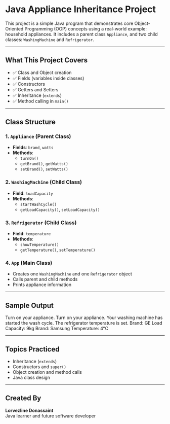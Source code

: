 #  Java Appliance Inheritance Project

This project is a simple Java program that demonstrates core Object-Oriented Programming (OOP) concepts using a real-world example: household appliances. It includes a parent class `Appliance`, and two child classes: `WashingMachine` and `Refrigerator`.

---

##  What This Project Covers

- ✅ Class and Object creation
- ✅ Fields (variables inside classes)
- ✅ Constructors
- ✅ Getters and Setters
- ✅ Inheritance (`extends`)
- ✅ Method calling in `main()`

---

##  Class Structure

### 1. `Appliance` (Parent Class)
- **Fields**: `brand`, `watts`
- **Methods**:
  - `turnOn()`
  - `getBrand()`, `getWatts()`
  - `setBrand()`, `setWatts()`

### 2. `WashingMachine` (Child Class)
- **Field**: `loadCapacity`
- **Methods**:
  - `startWashCycle()`
  - `getLoadCapacity()`, `setLoadCapacity()`

### 3. `Refrigerator` (Child Class)
- **Field**: `temperature`
- **Methods**:
  - `showTemperature()`
  - `getTemperature()`, `setTemperature()`

### 4. `App` (Main Class)
- Creates one `WashingMachine` and one `Refrigerator` object
- Calls parent and child methods
- Prints appliance information

---

##  Sample Output
Turn on your appliance.
Turn on your appliance.
Your washing machine has started the wash cycle.
The refrigerator temperature is set.
Brand: GE
Load Capacity: 9kg
Brand: Samsung
Temperature: 4°C


---

##  Topics Practiced

- Inheritance (`extends`)
- Constructors and `super()`
- Object creation and method calls
- Java class design

---

##  Created By

**Lorvezline Donassaint**  
Java learner and future software developer 





